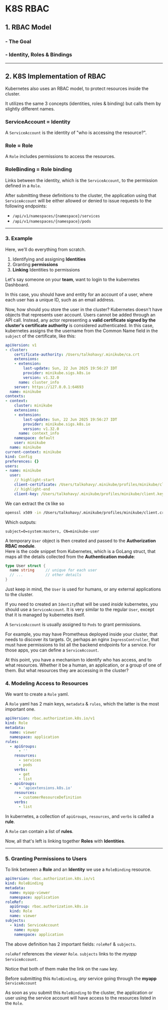 # K8S RBAC

## 1. RBAC Model

### - The Goal

### - Identity, Roles & Bindings

---

## 2. K8S Implementation of RBAC

Kubernetes also uses an RBAC model, to protect resources inside the cluster.

It utilizes the same 3 concepts (identities, roles & binding) but calls them by slightly different names.

### ServiceAccount = Identity

A `ServiceAccount` is the identity of "who is accessing the resource?".

### Role = Role

A `Role` includes permissions to access the resources.

### RoleBinding = Role binding

Links between the identity, which is the `ServiceAccount`, to the permission defined in a `Role`.

After submitting these definitions to the cluster, the application using that `ServiceAccount` will be either allowed or denied to issue requests to the following endpoints:

- `/api/v1/namespaces/{namespace}/services`
- `/api/v1/namespaces/{namespace}/pods`

---

### 3. Example

Here, we'll do everything from scratch.

1. Identifying and assigning **Identities**
2. Granting **permissions**
3. **Linking** Identities to permissions

Let's say someone on your **team**, want to login to the kubernetes Dashboard.

In this case, you should have and entity for an account of a user, where each user has a unique ID, such as an email address.

Now, how should you store the user in the cluster? Kubernetes doesn't have objects that represents user account. Users cannot be added through an API call. Instead, any actor representing a **valid certificate signed by the cluster's certificate authority** is considered authenticated. In this case, kubernetes assigns the the username from the Common Name field in the `subject` of the certificate, like this:

```yaml
apiVersion: v1
- cluster:
    certificate-authority: /Users/talkohavy/.minikube/ca.crt
    extensions:
    - extension:
        last-update: Sun, 22 Jun 2025 19:56:27 IDT
        provider: minikube.sigs.k8s.io
        version: v1.32.0
      name: cluster_info
    server: https://127.0.0.1:64693
  name: minikube
contexts:
- context:
    cluster: minikube
    extensions:
    - extension:
        last-update: Sun, 22 Jun 2025 19:56:27 IDT
        provider: minikube.sigs.k8s.io
        version: v1.32.0
      name: context_info
    namespace: default
    user: minikube
  name: minikube
current-context: minikube
kind: Config
preferences: {}
users:
- name: minikube
  user:
    // highlight-start
    client-certificate: /Users/talkohavy/.minikube/profiles/minikube/client.crt
    // highlight-end
    client-key: /Users/talkohavy/.minikube/profiles/minikube/client.key
```

We can extract the `CN` like so

```bash
openssl x509 -in /Users/talkohavy/.minikube/profiles/minikube/client.crt -noout -subject
```

Which outputs:

```
subject=O=system:masters, CN=minikube-user
```

A temporary `User` object is then created and passed to the **Authorization RBAC module**.  
Here is the code snippet from Kubernetes, which is a GoLang struct, that maps all the details collected from the **Authentication module**:

```go
type User struct {
  name string     // unique for each user
  // ...          // other details
}
```

Just keep in mind, the `User` is used for humans, or any external applications to the cluster.

If you need to created an `Identity`that will be used _inside_ kubernetes, you should use a `ServiceAccount`. It is very similar to the regular `User`, except that it is managed by kubernetes itself.

A `ServiceAccount` is usually assigned to `Pods` to grant permissions.

For example, you may have Prometheus deployed inside your cluster, that needs to discover its targets. Or, perhaps an nginx `IngressController`, that must have permissions to list all the backend endpoints for a service. For those apps, you can define a `ServiceAccount`.

At this point, you have a mechanism to identify who has access, and to what resources. Whether it be a human, an application, or a group of one of them. But what resources they are accessing in the cluster?

### 4. Modeling Access to Resources

We want to create a `Role` yaml.

A `Role` yaml has 2 main keys, `metadata` & `rules`, which the latter is the most important one.

```yaml
apiVersion: rbac.authorization.k8s.io/v1
kind: Role
metadata:
  name: viewer
  namespace: application
rules:
  - apiGroups:
      - ''
    resources:
      - services
      - pods
    verbs:
      - get
      - list
  - apiGroups:
      - 'apiextensions.k8s.io'
    resources:
      - customerResourceDefinition
    verbs:
      - list
```

In kubernetes, a collection of `apiGroups`, `resources`, and `verbs` is called a **rule**.

A `Role` can contain a list of **rules**.

Now, all that's left is linking together **Roles** with **Identities**.

---

### 5. Granting Permissions to Users

To link between a **Role** and an **Identity** we use a `RoleBinding` resource.

```yaml
apiVersion: rbac.authorization.k8s.io/v1
kind: RoleBinding
metadata:
  name: myapp-viewer
  namespace: application
roleRef:
  apiGroup: rbac.authorization.k8s.io
  kind: Role
  name: viewer
subjects:
  - kind: ServiceAccount
    name: myapp
    namespace: application
```

The above definition has 2 important fields: `roleRef` & `subjects`.

`roleRef` references the _viewer_ `Role`. `subjects` links to the _myapp_ `ServiceAccount`.

Notice that both of them make the link on the `name` key.

Before submitting this `RoleBinding`, _any_ service going through the **myapp** `ServiceAccount`

As soon as you submit this `RoleBinding` to the cluster, the application or user using the service account will have access to the resources listed in the `Role`.
